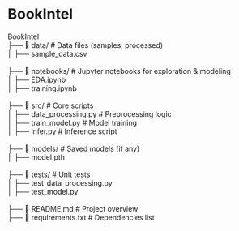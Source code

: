 # BookIntel

BookIntel <br>
├── 📂 data/ # Data files (samples, processed) <br>
│ ├── sample_data.csv <br>
<br>
├── 📂 notebooks/ # Jupyter notebooks for exploration & modeling <br>
│ ├── EDA.ipynb <br>
│ ├── training.ipynb <br>
<br>
├── 📂 src/ # Core scripts <br>
│ ├── data_processing.py # Preprocessing logic <br>
│ ├── train_model.py # Model training <br>
│ ├── infer.py # Inference script <br>
<br>
├── 📂 models/ # Saved models (if any) <br>
│ ├── model.pth <br>
<br>
├── 📂 tests/ # Unit tests <br>
│ ├── test_data_processing.py <br>
│ ├── test_model.py <br>
<br>
├── 📜 README.md # Project overview <br>
├── 📜 requirements.txt # Dependencies list
